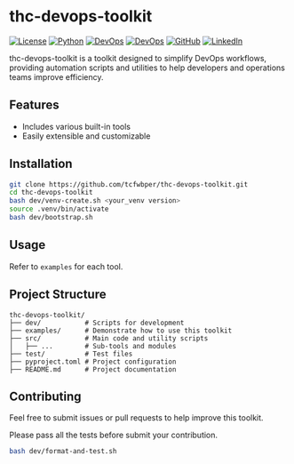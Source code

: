 # thc-devops-toolkit

[![License](https://img.shields.io/badge/License-Apache_2.0-blue)](#)
[![Python](https://img.shields.io/badge/Python-3670A0?logo=python&logoColor=ffdd54)](#)
[![DevOps](https://img.shields.io/badge/DevOps-009999)](#)
[![DevOps](https://img.shields.io/badge/MLOps-fc411c)](#)
[![GitHub](https://img.shields.io/badge/GitHub-%23121011.svg?logo=github&logoColor=white)](https://github.com/tcfwbper?tab=repositories)
[![LinkedIn](https://custom-icon-badges.demolab.com/badge/LinkedIn-0A66C2?logo=linkedin-white&logoColor=fff)](https://www.linkedin.com/in/tsung-han-chang-31748b318/)

thc-devops-toolkit is a toolkit designed to simplify DevOps workflows, providing automation scripts and utilities to help developers and operations teams improve efficiency.

## Features
- Includes various built-in tools
- Easily extensible and customizable

## Installation
```bash
git clone https://github.com/tcfwbper/thc-devops-toolkit.git
cd thc-devops-toolkit
bash dev/venv-create.sh <your_venv version>
source .venv/bin/activate
bash dev/bootstrap.sh
```

## Usage
Refer to `examples` for each tool.

## Project Structure
```
thc-devops-toolkit/
├── dev/           # Scripts for development
├── examples/      # Demonstrate how to use this toolkit
├── src/           # Main code and utility scripts
│   ├── ...        # Sub-tools and modules
├── test/          # Test files
├── pyproject.toml # Project configuration
├── README.md      # Project documentation
```

## Contributing
Feel free to submit issues or pull requests to help improve this toolkit.

Please pass all the tests before submit your contribution.
```bash
bash dev/format-and-test.sh
```
